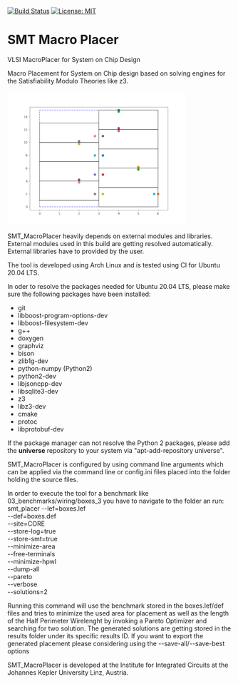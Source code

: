 [![Build Status](https://travis-ci.com/gledr/SMT_MacroPlacer.svg?branch=master)](https://travis-ci.com/gledr/SMT_MacroPlacer)
[![License: MIT](https://img.shields.io/badge/License-MIT-yellow.svg)](https://opensource.org/licenses/MIT)
# SMT Macro Placer
VLSI MacroPlacer for System on Chip Design

Macro Placement for System on Chip design based on solving engines for the Satisfiability Modulo Theories  like z3. 

![](./06_doc/placement_inverter_chain_0_shrink.png)

SMT_MacroPlacer heavily depends on external modules and libraries. External modules used in this build are getting resolved automatically. External libraries have to provided by the user.



The tool is developed using Arch Linux and is tested using CI for Ubuntu 20.04 LTS.

In oder to resolve the packages needed for Ubuntu 20.04 LTS, please make sure the following packages have been installed:

- git
- libboost-program-options-dev
- libboost-filesystem-dev
- g++
- doxygen
- graphviz
- bison
- zlib1g-dev
- python-numpy (Python2)
- python2-dev
- libjsoncpp-dev
- libsqlite3-dev
- z3
- libz3-dev
- cmake
- protoc
- libprotobuf-dev

If the package manager can not resolve the Python 2 packages, please add the **universe** repository to your system via "apt-add-repository universe".

SMT_MacroPlacer is configured by using command line arguments which can be applied via the command line or config.ini files placed into the folder holding the source files.

In order to execute the tool for a benchmark like 03_benchmarks/wiring/boxes_3 you have to navigate to the folder an run:
smt_placer  --lef=boxes.lef  \
            --def=boxes.def  \
            --site=CORE \
            --store-log=true \
            --store-smt=true \
            --minimize-area \
            --free-terminals \
            --minimize-hpwl \
            --dump-all \
            --pareto \
            --verbose  \
            --solutions=2  

Running this command will use the benchmark stored in the boxes.lef/def files and tries to minimize the used area for placement as well as the length of the Half Perimeter Wirelenght by invoking a Pareto Optimizer and searching for two solution. The generated solutions are getting stored in the results folder under its specific results ID. If you want to export the generated placement please considering using the --save-all/--save-best  options

SMT_MacroPlacer is developed at the Institute for Integrated Circuits at the Johannes Kepler University Linz, Austria.

